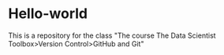 # Hello-world
This is a repository for the class "The course The Data Scientist Toolbox>Version Control>GitHub and Git"
